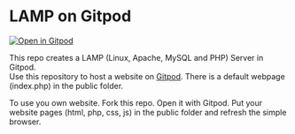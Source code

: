 # LAMP on Gitpod

[![Open in Gitpod](https://gitpod.io/button/open-in-gitpod.svg)](https://gitpod.io/#https://github.com/danielcregg/gitpod-lamp)

This repo creates a LAMP (Linux, Apache, MySQL and PHP) Server in Gitpod.  
Use this repository to host a website on [Gitpod](https://gitpod.io). There is a default webpage (index.php) in the public folder.  

To use you own website. Fork this repo. Open it with Gitpod. Put your website pages (html, php, css, js) in the public folder and refresh the simple browser.
